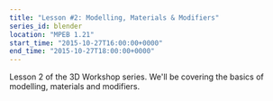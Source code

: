 ```yaml
---
title: "Lesson #2: Modelling, Materials & Modifiers"
series_id: blender
location: "MPEB 1.21"
start_time: "2015-10-27T16:00:00+0000"
end_time: "2015-10-27T18:00:00+0000"
---
```


Lesson 2 of the 3D Workshop series. We'll be covering the basics of modelling, materials and modifiers.

